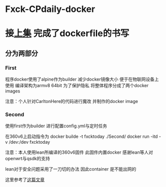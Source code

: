 # Fxck-CPdaily-docker

# 接[上集](https://github.com/Ronald-247533/FxxkToday) 完成了dockerfile的书写

## 分为两部分

### First

程序docker使用了alpine作为builder 减少docker镜像大小 便于在物联网设备上使用 编译架构为armv8 64bit
为了保护隐私 将整体程序分成了两个docker images

注意：个人针对CarltonHere的代码进行魔改 并制作的docker image

### Second

使用first作为builder 进行配置config.yml与定时任务

在360v6上启动指令为
docker builde -t fxcktoday ./Second/
docker run -itd -v /dev:/dev fxcktoday

注意：本人使用lean所编译的360v6固件 此固件内置docker 感谢lean等人对openwrt与qsdk的支持

lean对于安全问题采用了一刀切的办法 因此container 是不能出网的

这里参考了[这篇文章](https://zhuanlan.zhihu.com/p/446948929)
